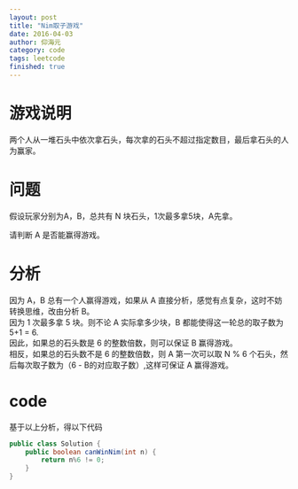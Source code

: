 ```yaml
---
layout: post
title: "Nim取子游戏"
date: 2016-04-03
author: 仰海元
category: code
tags: leetcode
finished: true
---
```

# 游戏说明
两个人从一堆石头中依次拿石头，每次拿的石头不超过指定数目，最后拿石头的人为赢家。

# 问题
假设玩家分别为A，B，总共有 N 块石头，1次最多拿5块，A先拿。

请判断 A 是否能赢得游戏。

# 分析
因为 A，B 总有一个人赢得游戏，如果从 A 直接分析，感觉有点复杂，这时不妨转换思维，改由分析 B。  
因为 1 次最多拿 5 块。则不论 A 实际拿多少块，B 都能使得这一轮总的取子数为 5+1 = 6.  
因此，如果总的石头数是 6 的整数倍数，则可以保证 B 赢得游戏。  
相反，如果总的石头数不是 6 的整数倍数，则 A 第一次可以取 N % 6 个石头，然后每次取子数为（6 - B的对应取子数）,这样可保证 A 赢得游戏。

# code
基于以上分析，得以下代码

```java
public class Solution {
    public boolean canWinNim(int n) {
        return n%6 != 0;
    }
}
```


